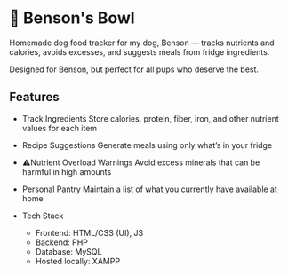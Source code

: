 # 🐾 Benson's Bowl
Homemade dog food tracker for my dog, Benson — tracks nutrients and calories, avoids excesses, and suggests meals from fridge ingredients.

Designed for Benson, but perfect for all pups who deserve the best. 

## Features

- Track Ingredients
  Store calories, protein, fiber, iron, and other nutrient values for each item

- Recipe Suggestions
  Generate meals using only what’s in your fridge

- ⚠Nutrient Overload Warnings
  Avoid excess minerals that can be harmful in high amounts

- Personal Pantry
  Maintain a list of what you currently have available at home

- Tech Stack
  - Frontend: HTML/CSS (UI), JS
  - Backend: PHP
  - Database: MySQL
  - Hosted locally: XAMPP
